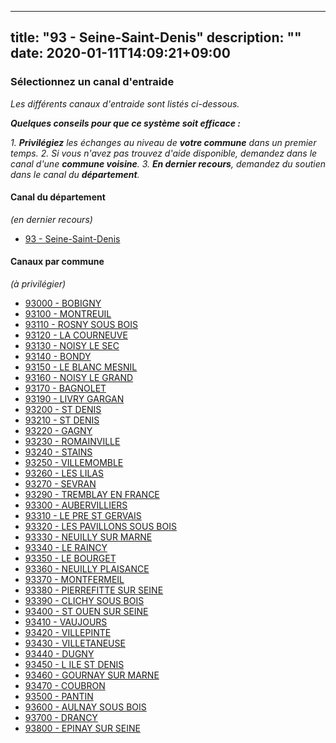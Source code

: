 
---
title: "93 - Seine-Saint-Denis"
description: ""
date: 2020-01-11T14:09:21+09:00
---

### Sélectionnez un canal d'entraide
_Les différents canaux d'entraide sont listés ci-dessous._

_**Quelques conseils pour que ce système soit efficace :**_

_1. **Privilégiez** les échanges au niveau de **votre commune** dans un premier temps._
_2. Si vous n'avez pas trouvez d'aide disponible, demandez dans le canal d'une **commune voisine**._
_3. **En dernier recours**, demandez du soutien dans le canal du **département**._

#### **Canal du département**
_(en dernier recours)_

- [93 	- Seine-Saint-Denis](https://entraide.stopcoronavirus.tech/#/channel/93_seine-saint-denis)

#### **Canaux par commune**
_(à privilégier)_

- [93000 	- BOBIGNY](https://entraide.stopcoronavirus.tech/#/channel/93000_bobigny)
- [93100 	- MONTREUIL](https://entraide.stopcoronavirus.tech/#/channel/93100_montreuil)
- [93110 	- ROSNY SOUS BOIS](https://entraide.stopcoronavirus.tech/#/channel/93110_rosny-sous-bois)
- [93120 	- LA COURNEUVE](https://entraide.stopcoronavirus.tech/#/channel/93120_la-courneuve)
- [93130 	- NOISY LE SEC](https://entraide.stopcoronavirus.tech/#/channel/93130_noisy-le-sec)
- [93140 	- BONDY](https://entraide.stopcoronavirus.tech/#/channel/93140_bondy)
- [93150 	- LE BLANC MESNIL](https://entraide.stopcoronavirus.tech/#/channel/93150_le-blanc-mesnil)
- [93160 	- NOISY LE GRAND](https://entraide.stopcoronavirus.tech/#/channel/93160_noisy-le-grand)
- [93170 	- BAGNOLET](https://entraide.stopcoronavirus.tech/#/channel/93170_bagnolet)
- [93190 	- LIVRY GARGAN](https://entraide.stopcoronavirus.tech/#/channel/93190_livry-gargan)
- [93200 	- ST DENIS](https://entraide.stopcoronavirus.tech/#/channel/93200_st-denis)
- [93210 	- ST DENIS](https://entraide.stopcoronavirus.tech/#/channel/93210_st-denis)
- [93220 	- GAGNY](https://entraide.stopcoronavirus.tech/#/channel/93220_gagny)
- [93230 	- ROMAINVILLE](https://entraide.stopcoronavirus.tech/#/channel/93230_romainville)
- [93240 	- STAINS](https://entraide.stopcoronavirus.tech/#/channel/93240_stains)
- [93250 	- VILLEMOMBLE](https://entraide.stopcoronavirus.tech/#/channel/93250_villemomble)
- [93260 	- LES LILAS](https://entraide.stopcoronavirus.tech/#/channel/93260_les-lilas)
- [93270 	- SEVRAN](https://entraide.stopcoronavirus.tech/#/channel/93270_sevran)
- [93290 	- TREMBLAY EN FRANCE](https://entraide.stopcoronavirus.tech/#/channel/93290_tremblay-en-france)
- [93300 	- AUBERVILLIERS](https://entraide.stopcoronavirus.tech/#/channel/93300_aubervilliers)
- [93310 	- LE PRE ST GERVAIS](https://entraide.stopcoronavirus.tech/#/channel/93310_le-pre-st-gervais)
- [93320 	- LES PAVILLONS SOUS BOIS](https://entraide.stopcoronavirus.tech/#/channel/93320_les-pavillons-sous-bois)
- [93330 	- NEUILLY SUR MARNE](https://entraide.stopcoronavirus.tech/#/channel/93330_neuilly-sur-marne)
- [93340 	- LE RAINCY](https://entraide.stopcoronavirus.tech/#/channel/93340_le-raincy)
- [93350 	- LE BOURGET](https://entraide.stopcoronavirus.tech/#/channel/93350_le-bourget)
- [93360 	- NEUILLY PLAISANCE](https://entraide.stopcoronavirus.tech/#/channel/93360_neuilly-plaisance)
- [93370 	- MONTFERMEIL](https://entraide.stopcoronavirus.tech/#/channel/93370_montfermeil)
- [93380 	- PIERREFITTE SUR SEINE](https://entraide.stopcoronavirus.tech/#/channel/93380_pierrefitte-sur-seine)
- [93390 	- CLICHY SOUS BOIS](https://entraide.stopcoronavirus.tech/#/channel/93390_clichy-sous-bois)
- [93400 	- ST OUEN SUR SEINE](https://entraide.stopcoronavirus.tech/#/channel/93400_st-ouen-sur-seine)
- [93410 	- VAUJOURS](https://entraide.stopcoronavirus.tech/#/channel/93410_vaujours)
- [93420 	- VILLEPINTE](https://entraide.stopcoronavirus.tech/#/channel/93420_villepinte)
- [93430 	- VILLETANEUSE](https://entraide.stopcoronavirus.tech/#/channel/93430_villetaneuse)
- [93440 	- DUGNY](https://entraide.stopcoronavirus.tech/#/channel/93440_dugny)
- [93450 	- L ILE ST DENIS](https://entraide.stopcoronavirus.tech/#/channel/93450_l-ile-st-denis)
- [93460 	- GOURNAY SUR MARNE](https://entraide.stopcoronavirus.tech/#/channel/93460_gournay-sur-marne)
- [93470 	- COUBRON](https://entraide.stopcoronavirus.tech/#/channel/93470_coubron)
- [93500 	- PANTIN](https://entraide.stopcoronavirus.tech/#/channel/93500_pantin)
- [93600 	- AULNAY SOUS BOIS](https://entraide.stopcoronavirus.tech/#/channel/93600_aulnay-sous-bois)
- [93700 	- DRANCY](https://entraide.stopcoronavirus.tech/#/channel/93700_drancy)
- [93800 	- EPINAY SUR SEINE](https://entraide.stopcoronavirus.tech/#/channel/93800_epinay-sur-seine)

